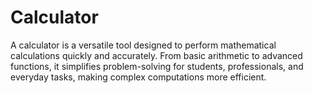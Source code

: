 # Calculator
A calculator is a versatile tool designed to perform mathematical calculations quickly and accurately. From basic arithmetic to advanced functions, it simplifies problem-solving for students, professionals, and everyday tasks, making complex computations more efficient.
